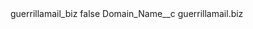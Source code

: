 <?xml version="1.0" encoding="UTF-8"?>
<CustomMetadata xmlns="http://soap.sforce.com/2006/04/metadata" xmlns:xsi="http://www.w3.org/2001/XMLSchema-instance" xmlns:xsd="http://www.w3.org/2001/XMLSchema">
    <label>guerrillamail_biz</label>
    <protected>false</protected>
    <values>
        <field>Domain_Name__c</field>
        <value xsi:type="xsd:string">guerrillamail.biz</value>
    </values>
</CustomMetadata>
